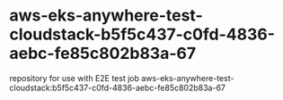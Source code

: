 # aws-eks-anywhere-test-cloudstack-b5f5c437-c0fd-4836-aebc-fe85c802b83a-67
repository for use with E2E test job aws-eks-anywhere-test-cloudstack:b5f5c437-c0fd-4836-aebc-fe85c802b83a-67
